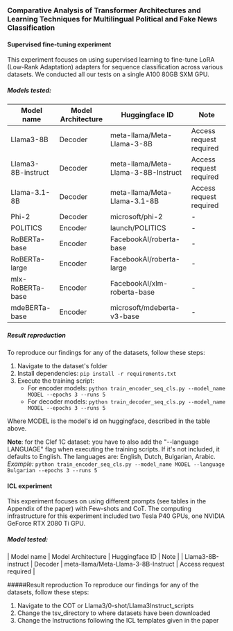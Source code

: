 ### Comparative Analysis of Transformer Architectures and Learning Techniques for Multilingual Political and Fake News Classification

#### Supervised fine-tuning experiment
This experiment focuses on using supervised learning to fine-tune LoRA (Low-Rank Adaptation) adapters for sequence classification across various datasets. We conducted all our tests on a single A100 80GB SXM GPU.

##### Models tested:
| Model name | Model Architecture | Huggingface ID | Note |
|---|---|---|---|
| Llama3-8B | Decoder |  meta-llama/Meta-Llama-3-8B  | Access request required | 
| Llama3-8B-instruct | Decoder |  meta-llama/Meta-Llama-3-8B-Instruct  | Access request required |
| Llama-3.1-8B | Decoder |  meta-llama/Meta-Llama-3.1-8B  | Access request required |
| Phi-2 | Decoder |  microsoft/phi-2  | - |
| POLITICS | Encoder |  launch/POLITICS | - |
| RoBERTa-base | Encoder |  FacebookAI/roberta-base  | - |
| RoBERTa-large | Encoder |  FacebookAI/roberta-large  | - |
| mlx-RoBERTa-base | Encoder | FacebookAI/xlm-roberta-base  | - | 
| mdeBERTa-base | Encoder | microsoft/mdeberta-v3-base  | - | 


##### Result reproduction
To reproduce our findings for any of the datasets, follow these steps:
1. Navigate to the dataset's folder
2. Install dependencies: `pip install -r requirements.txt`
3. Execute the training script: 
    - For encoder models: `python train_encoder_seq_cls.py --model_name MODEL --epochs 3 --runs 5` 
    - For decoder models: `python train_decoder_seq_cls.py --model_name MODEL --epochs 3 --runs 5`

Where MODEL is the model's id on huggingface, described in the table above.

**Note**: for the Clef 1C dataset: you have to also add the "--language LANGUAGE" flag when executing the training scripts. If it's not included, it defaults to English. The languages are: English, Dutch, Bulgarian, Arabic.  
_Example:_ `python train_encoder_seq_cls.py --model_name MODEL --language Bulgarian --epochs 3 --runs 5` 



#### ICL experiment
This experiment focuses on using different prompts (see tables in the Appendix of the paper) with Few-shots and CoT. The computing infrastructure for this experiment included two Tesla P40 GPUs, one NVIDIA GeForce RTX 2080 Ti GPU.

##### Model tested:
| Model name | Model Architecture | Huggingface ID | Note |
| Llama3-8B-instruct | Decoder |  meta-llama/Meta-Llama-3-8B-Instruct  | Access request required |


#####Result reproduction
To reproduce our findings for any of the datasets, follow these steps:
1. Navigate to the COT or Llama3/0-shot/Llama3Instruct_scripts
2. Change the tsv_directory to where datasets have been downloaded
3. Change the Instructions following the ICL templates given in the paper
   
